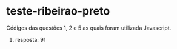 # teste-ribeirao-preto
Códigos das questões 1, 2 e 5 as quais foram utilizada Javascript.
1) resposta: 91
